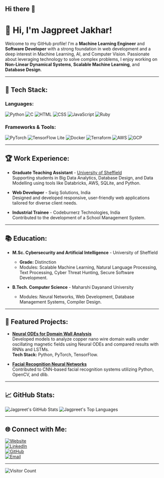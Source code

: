 ## Hi there 👋

# 👋 Hi, I'm Jagpreet Jakhar!

Welcome to my GitHub profile! I'm a **Machine Learning Engineer** and **Software Developer** with a strong foundation in web development and a deep interest in Machine Learning, AI, and Computer Vision. Passionate about leveraging technology to solve complex problems, I enjoy working on **Non-Linear Dynamical Systems**, **Scalable Machine Learning**, and **Database Design**.

---

## 🔧 Tech Stack:
### Languages:
![Python](https://img.shields.io/badge/-Python-3776AB?style=flat&logo=python&logoColor=white)
![C](https://img.shields.io/badge/-C-A8B9CC?style=flat&logo=c&logoColor=black)
![HTML](https://img.shields.io/badge/-HTML5-E34F26?style=flat&logo=html5&logoColor=white)
![CSS](https://img.shields.io/badge/-CSS3-1572B6?style=flat&logo=css3&logoColor=white)
![JavaScript](https://img.shields.io/badge/-JavaScript-F7DF1E?style=flat&logo=javascript&logoColor=black)
![Ruby](https://img.shields.io/badge/-Ruby-CC342D?style=flat&logo=ruby&logoColor=white)

### Frameworks & Tools:
![PyTorch](https://img.shields.io/badge/-PyTorch-EE4C2C?style=flat&logo=pytorch&logoColor=white)
![TensorFlow Lite](https://img.shields.io/badge/-TensorFlow_Lite-FF6F00?style=flat&logo=tensorflow&logoColor=white)
![Docker](https://img.shields.io/badge/-Docker-2496ED?style=flat&logo=docker&logoColor=white)
![Terraform](https://img.shields.io/badge/-Terraform-623CE4?style=flat&logo=terraform&logoColor=white)
![AWS](https://img.shields.io/badge/-AWS-232F3E?style=flat&logo=amazon-aws&logoColor=white)
![GCP](https://img.shields.io/badge/-Google_Cloud-4285F4?style=flat&logo=google-cloud&logoColor=white)

---

## 🏆 Work Experience:
- **Graduate Teaching Assistant** - [University of Sheffield](https://www.sheffield.ac.uk)  
  Supporting students in Big Data Analytics, Database Design, and Data Modelling using tools like Databricks, AWS, SQLite, and Python.

- **Web Developer** - Swig Solutions, India  
  Designed and developed responsive, user-friendly web applications tailored for diverse client needs.

- **Industrial Trainee** - Codeburnerz Technologies, India  
  Contributed to the development of a School Management System.

---

## 📚 Education:
- **M.Sc. Cybersecurity and Artificial Intelligence** - University of Sheffield  
  - **Grade:** Distinction  
  - Modules: Scalable Machine Learning, Natural Language Processing, Text Processing, Cyber Threat Hunting, Secure Software Development.  

- **B.Tech. Computer Science** - Maharshi Dayanand University  
  - Modules: Neural Networks, Web Development, Database Management Systems, Compiler Design.

---

## 🚀 Featured Projects:
- **[Neural ODEs for Domain Wall Analysis](https://github.com/JagpreetJakhar/Neural-ODEs)**  
  Developed models to analyze copper nano wire domain walls under oscillating magnetic fields using Neural ODEs and compared results with RNNs and LSTMs.  
  **Tech Stack:** Python, PyTorch, TensorFlow.

- **[Facial Recognition Neural Networks](https://github.com/JagpreetJakhar/FacialRecognition)**  
  Contributed to CNN-based facial recognition systems utilizing Python, OpenCV, and dlib.

---

## 📈 GitHub Stats:
![Jagpreet's GitHub Stats](https://github-readme-stats.vercel.app/api?username=JagpreetJakhar&show_icons=true&theme=radical)
![Jagpreet's Top Languages](https://github-readme-stats.vercel.app/api/top-langs/?username=JagpreetJakhar&layout=compact&theme=radical)

---

## 🌐 Connect with Me:
[![Website](https://img.shields.io/badge/-Website-000?style=flat&logo=vercel&logoColor=white)](http://www.jagpreet.dev)  
[![LinkedIn](https://img.shields.io/badge/-LinkedIn-0077B5?style=flat&logo=linkedin&logoColor=white)](https://www.linkedin.com/in/jagpreetjakhar)  
[![GitHub](https://img.shields.io/badge/-GitHub-181717?style=flat&logo=github&logoColor=white)](https://github.com/JagpreetJakhar)  
[![Email](https://img.shields.io/badge/-Email-D14836?style=flat&logo=gmail&logoColor=white)](mailto:jagpreetjakhar94@gmail.com)

---

![Visitor Count](https://komarev.com/ghpvc/?username=JagpreetJakhar&color=blue&style=flat-square)

